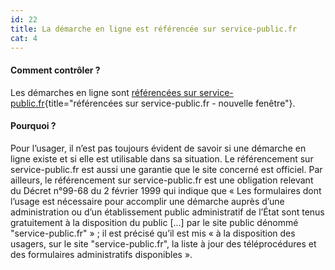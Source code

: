 ```yaml
---
id: 22
title: La démarche en ligne est référencée sur service-public.fr
cat: 4
---
```


#### Comment contrôler ?

Les démarches en ligne sont [référencées sur service-public.fr](https://www.service-public.fr/P10015){title="référencées sur service-public.fr - nouvelle fenêtre"}.

#### Pourquoi ?

Pour l’usager, il n’est pas toujours évident de savoir si une démarche en ligne existe et si elle est utilisable dans sa situation. Le référencement sur service-public.fr est aussi une garantie que le site concerné est officiel. Par ailleurs, le référencement sur service-public.fr est une obligation relevant du Décret n°99-68 du 2 février 1999 qui indique que « Les formulaires dont l’usage est nécessaire pour accomplir une démarche auprès d’une administration ou d’un établissement public administratif de l’État sont tenus gratuitement à la disposition du public […] par le site public dénommé "service-public.fr" » ; il est précisé qu’il est mis « à la disposition des usagers, sur le site "service-public.fr", la liste à jour des téléprocédures et des formulaires administratifs disponibles ».